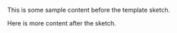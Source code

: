 ---
---

This is some sample content before the template sketch.

<!-- Sketch file location, (pending organization) -->
<script src="template.js"></script>
<!-- Necessary element to position p5 canvas -->
<div id="sketch-div"></div>

Here is more content after the sketch.

